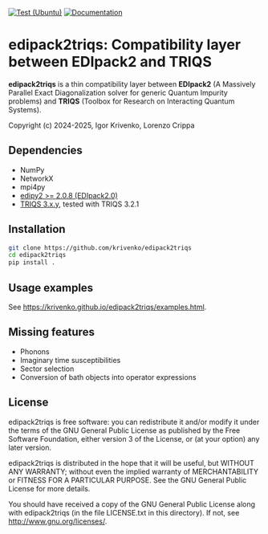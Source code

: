[![Test (Ubuntu)](https://github.com/krivenko/edipack2triqs/actions/workflows/test-ubuntu.yml/badge.svg)](
https://github.com/krivenko/edipack2triqs/actions/workflows/test-ubuntu.yml)
[![Documentation](https://img.shields.io/badge/docs-GitHub%20Pages-red)](
https://krivenko.github.io/edipack2triqs)

edipack2triqs: Compatibility layer between EDIpack2 and TRIQS
=============================================================

**edipack2triqs** is a thin compatibility layer between
**EDIpack2** (A Massively Parallel Exact Diagonalization solver for generic
Quantum Impurity problems) and **TRIQS** (Toolbox for Research on Interacting
Quantum Systems).

Copyright (c) 2024-2025, Igor Krivenko, Lorenzo Crippa

Dependencies
------------

* NumPy
* NetworkX
* mpi4py
* [edipy2 >= 2.0.8 (EDIpack2.0)](https://github.com/edipack/EDIpack2.0)
* [TRIQS 3.x.y](https://github.com/TRIQS/triqs), tested with TRIQS 3.2.1

Installation
------------

```bash
git clone https://github.com/krivenko/edipack2triqs
cd edipack2triqs
pip install .
```

Usage examples
--------------

See https://krivenko.github.io/edipack2triqs/examples.html.

Missing features
----------------

* Phonons
* Imaginary time susceptibilities
* Sector selection
* Conversion of bath objects into operator expressions

License
-------

edipack2triqs is free software: you can redistribute it and/or modify it under
the terms of the GNU General Public License as published by the Free Software
Foundation, either version 3 of the License, or (at your option) any later
version.

edipack2triqs is distributed in the hope that it will be useful, but WITHOUT ANY
WARRANTY; without even the implied warranty of MERCHANTABILITY or FITNESS FOR A
PARTICULAR PURPOSE. See the GNU General Public License for more details.

You should have received a copy of the GNU General Public License along with
edipack2triqs (in the file LICENSE.txt in this directory).
If not, see <http://www.gnu.org/licenses/>.
